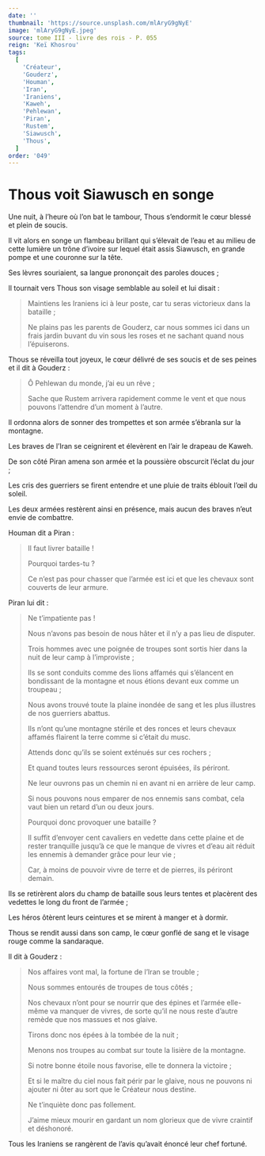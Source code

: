 ```yaml
---
date: ''
thumbnail: 'https://source.unsplash.com/mlAryG9gNyE'
image: 'mlAryG9gNyE.jpeg'
source: tome III - livre des rois - P. 055
reign: 'Keï Khosrou'
tags:
  [
    'Créateur',
    'Gouderz',
    'Houman',
    'Iran',
    'Iraniens',
    'Kaweh',
    'Pehlewan',
    'Piran',
    'Rustem',
    'Siawusch',
    'Thous',
  ]
order: '049'
---
```


# Thous voit Siawusch en songe

Une nuit, à l’heure où l’on bat le tambour, Thous s’endormit le cœur blessé et plein de soucis.

Il vit alors en songe un flambeau brillant qui s’élevait de l’eau et au milieu de cette lumière un trône d’ivoire sur lequel était assis Siawusch, en grande pompe et une couronne sur la tête.

Ses lèvres souriaient, sa langue prononçait des paroles douces ;

Il tournait vers Thous son visage semblable au soleil et lui disait :

> Maintiens les Iraniens ici à leur poste, car tu seras victorieux dans la bataille ;
>
> Ne plains pas les parents de Gouderz, car nous sommes ici dans un frais jardin buvant du vin sous les roses et ne sachant quand nous l’épuiserons.

Thous se réveilla tout joyeux, le cœur délivré de ses soucis et de ses peines et il dit à Gouderz :

> Ô Pehlewan du monde, j’ai eu un rêve ;
>
> Sache que Rustem arrivera rapidement comme le vent et que nous pouvons l’attendre d’un moment à l’autre.

Il ordonna alors de sonner des trompettes et son armée s’ébranla sur la montagne.

Les braves de l’Iran se ceignirent et élevèrent en l’air le drapeau de Kaweh.

De son côté Piran amena son armée et la poussière obscurcit l’éclat du jour ;

Les cris des guerriers se firent entendre et une pluie de traits éblouit l’œil du soleil.

Les deux armées restèrent ainsi en présence, mais aucun des braves n’eut envie de combattre.

Houman dit a Piran :

> Il faut livrer bataille !
>
> Pourquoi tardes-tu ?
>
> Ce n’est pas pour chasser que l’armée est ici et que les chevaux sont couverts de leur armure.

Piran lui dit :

> Ne t’impatiente pas !
>
> Nous n’avons pas besoin de nous hâter et il n’y a pas lieu de disputer.
>
> Trois hommes avec une poignée de troupes sont sortis hier dans la nuit de leur camp à l’improviste ;
>
> Ils se sont conduits comme des lions affamés qui s’élancent en bondissant de la montagne et nous étions devant eux comme un troupeau ;
>
> Nous avons trouvé toute la plaine inondée de sang et les plus illustres de nos guerriers abattus.
>
> Ils n’ont qu’une montagne stérile et des ronces et leurs chevaux affamés flairent la terre comme si c’était du musc.
>
> Attends donc qu’ils se soient exténués sur ces rochers ;
>
> Et quand toutes leurs ressources seront épuisées, ils périront.
>
> Ne leur ouvrons pas un chemin ni en avant ni en arrière de leur camp.
>
> Si nous pouvons nous emparer de nos ennemis sans combat, cela vaut bien un retard d’un ou deux jours.
>
> Pourquoi donc provoquer une bataille ?
>
> Il suffit d’envoyer cent cavaliers en vedette dans cette plaine et de rester tranquille jusqu’à ce que le manque de vivres et d’eau ait réduit les ennemis à demander grâce pour leur vie ;
>
> Car, à moins de pouvoir vivre de terre et de pierres, ils périront demain.

Ils se retirèrent alors du champ de bataille sous leurs tentes et placèrent des vedettes le long du front de l’armée ;

Les héros ôtèrent leurs ceintures et se mirent à manger et à dormir.

Thous se rendit aussi dans son camp, le cœur gonflé de sang et le visage rouge comme la sandaraque.

Il dit à Gouderz :

> Nos affaires vont mal, la fortune de l’Iran se trouble ;
>
> Nous sommes entourés de troupes de tous côtés ;
>
> Nos chevaux n’ont pour se nourrir que des épines et l’armée elle-même va manquer de vivres, de sorte qu’il ne nous reste d’autre remède que nos massues et nos glaive.
>
> Tirons donc nos épées à la tombée de la nuit ;
>
> Menons nos troupes au combat sur toute la lisière de la montagne.
>
> Si notre bonne étoile nous favorise, elle te donnera la victoire ;
>
> Et si le maître du ciel nous fait périr par le glaive, nous ne pouvons ni ajouter ni ôter au sort que le Créateur nous destine.
>
> Ne t’inquiète donc pas follement.
>
> J’aime mieux mourir en gardant un nom glorieux que de vivre craintif et déshonoré.

Tous les Iraniens se rangèrent de l’avis qu’avait énoncé leur chef fortuné.

